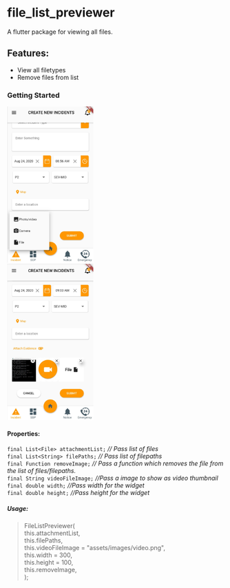 # file_list_previewer

A flutter package for viewing all files.

## Features:
* View all filetypes
* Remove files from list

### Getting Started


<img src="https://github.com/walkingtree/file_list_previewer/blob/master/assets/images/2020-08-25().jpg" width="200">
 <br />
<img src="https://github.com/walkingtree/file_list_previewer/blob/master/assets/images/2020-08-25.jpg" width="200">


#### Properties:

```final List<File> attachmentList;```    *// Pass list of files*<br />
```final List<String> filePaths;```       *// Pass list of filepaths*<br />
```final Function removeImage;```         *// Pass a function which removes the file from the list of files/filepaths.*<br />
```final String videoFileImage;```        *//Pass a image to show as video thumbnail* <br />
```final double width;```                 *//Pass width for the widget*<br />
```final double height;```                *//Pass height for the widget*<br />


##### Usage:

>FileListPreviewer( <br />
>    this.attachmentList, <br />
>    this.filePaths, <br />
>    this.videoFileImage = "assets/images/video.png", <br />
>    this.width = 300, <br />
>    this.height = 100, <br />
>    this.removeImage, <br />
>  );


